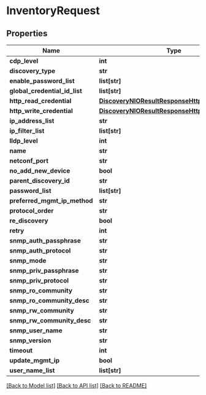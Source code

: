 # InventoryRequest

## Properties
Name | Type | Description | Notes
------------ | ------------- | ------------- | -------------
**cdp_level** | **int** |  | [optional] 
**discovery_type** | **str** |  | [optional] 
**enable_password_list** | **list[str]** |  | [optional] 
**global_credential_id_list** | **list[str]** |  | [optional] 
**http_read_credential** | [**DiscoveryNIOResultResponseHttpWriteCredential**](DiscoveryNIOResultResponseHttpWriteCredential.md) |  | [optional] 
**http_write_credential** | [**DiscoveryNIOResultResponseHttpWriteCredential**](DiscoveryNIOResultResponseHttpWriteCredential.md) |  | [optional] 
**ip_address_list** | **str** |  | [optional] 
**ip_filter_list** | **list[str]** |  | [optional] 
**lldp_level** | **int** |  | [optional] 
**name** | **str** |  | [optional] 
**netconf_port** | **str** |  | [optional] 
**no_add_new_device** | **bool** |  | [optional] 
**parent_discovery_id** | **str** |  | [optional] 
**password_list** | **list[str]** |  | [optional] 
**preferred_mgmt_ip_method** | **str** |  | [optional] 
**protocol_order** | **str** |  | [optional] 
**re_discovery** | **bool** |  | [optional] 
**retry** | **int** |  | [optional] 
**snmp_auth_passphrase** | **str** |  | [optional] 
**snmp_auth_protocol** | **str** |  | [optional] 
**snmp_mode** | **str** |  | [optional] 
**snmp_priv_passphrase** | **str** |  | [optional] 
**snmp_priv_protocol** | **str** |  | [optional] 
**snmp_ro_community** | **str** |  | [optional] 
**snmp_ro_community_desc** | **str** |  | [optional] 
**snmp_rw_community** | **str** |  | [optional] 
**snmp_rw_community_desc** | **str** |  | [optional] 
**snmp_user_name** | **str** |  | [optional] 
**snmp_version** | **str** |  | [optional] 
**timeout** | **int** |  | [optional] 
**update_mgmt_ip** | **bool** |  | [optional] 
**user_name_list** | **list[str]** |  | [optional] 

[[Back to Model list]](../README.md#documentation-for-models) [[Back to API list]](../README.md#documentation-for-api-endpoints) [[Back to README]](../README.md)


